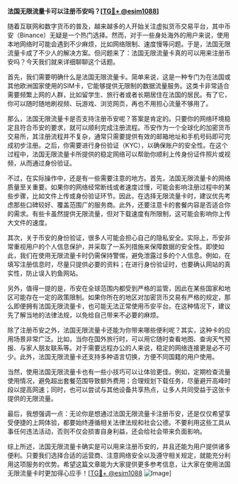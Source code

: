 **法国无限流量卡可以注册币安吗？[[TG💪+ @esim1088](https://t.me/s/esim1088)]**

随着互联网和数字货币的普及，越来越多的人开始关注虚拟货币交易平台，其中币安（Binance）无疑是一个热门选择。然而，对于一些身处海外的用户来说，使用本地网络时可能会遇到不少麻烦，比如网络限制、速度慢等问题。于是，法国无限流量卡成了不少人的解决方案。但问题来了：法国无限流量卡真的可以用来注册币安吗？今天我们就来详细聊聊这个话题。

首先，我们需要明确什么是法国无限流量卡。简单来说，这是一种专门为在法国或其他欧洲国家使用的SIM卡，它能够提供无限制的数据流量服务。这类卡非常适合需要频繁上网的人群，比如留学生、旅行者或者长期居住在法国的居民。有了它，你可以随时随地刷视频、玩游戏、浏览网页，再也不用担心流量不够用了。

那么，法国无限流量卡是否支持注册币安呢？答案是肯定的。只要你的网络环境稳定且符合币安的要求，就可以顺利完成注册流程。币安作为一个全球化的加密货币交易所，其注册流程并不复杂，通常只需要提供有效的邮箱地址和手机号码即可完成初步注册。之后，你需要进行身份验证（KYC），以确保账户的安全性。在这个过程中，法国无限流量卡所提供的稳定网络可以帮助你顺利上传身份证件照片或视频，从而通过身份验证。

不过，在实际操作中，还是有一些需要注意的地方。首先，法国无限流量卡的网络质量至关重要。如果你的网络经常断线或者速度过慢，可能会影响注册过程中的某些步骤，比如文件上传或身份验证环节。因此，在选择无限流量卡时，建议优先考虑那些口碑较好、覆盖范围广的服务商。此外，还要注意卡的套餐内容是否适合你的需求。有些卡虽然提供无限流量，但对下载速度有所限制，这可能会影响你上传大文件的速度。

其次，关于币安的身份验证，很多人可能会担心自己的隐私安全。实际上，币安非常重视用户的个人信息保护，并采取了一系列措施来保障数据的安全性。即使如此，我们在使用无限流量卡时仍需保持警惕，避免泄露过多的个人信息。例如，在填写注册信息时，尽量只提供必要的资料；在进行身份验证时，也要确认网站的真实性，防止误入钓鱼网站。

另外，值得一提的是，币安在全球范围内都受到严格的监管，因此在某些国家和地区可能存在一定的政策限制。如果你所在的地区对加密货币交易有严格的规定，那么即便拥有法国无限流量卡，也可能无法正常使用币安平台。在这种情况下，建议先了解当地的法律法规，以免给自己带来不必要的麻烦。

除了注册币安之外，法国无限流量卡还能为你带来哪些便利呢？其实，这种卡的应用场景非常广泛。比如，当你在国外旅行时，可以用它随时查看地图、查询天气预报、与家人朋友联系等。对于需要远程办公的人来说，稳定的网络连接更是必不可少。此外，法国无限流量卡还支持多种语言切换，方便不同国籍的用户使用。

当然，使用法国无限流量卡也有一些小技巧可以让体验更佳。例如，定期检查流量使用情况，避免超出套餐范围导致额外费用；合理规划下载任务，尽量避开高峰时段以提高网速；同时，也可以尝试与其他设备共享热点，让多人共同受益于这张卡提供的无限流量。

最后，我想强调一点：无论你是想通过法国无限流量卡注册币安，还是仅仅希望享受便捷的上网体验，都要始终遵循相关法律法规和社会公德。不要利用这些工具从事任何违法活动，否则不仅会损害自身利益，还会给社会带来负面影响。

综上所述，法国无限流量卡确实是可以用来注册币安的，并且还能为用户提供诸多便利。只要我们选择合适的运营商、注意网络安全以及遵守相关规定，就能充分利用这项服务的优势。希望这篇文章能为大家提供更多参考信息，让大家在使用法国无限流量卡时更加得心应手！[[TG💪+ @esim1088](https://t.me/s/esim1088) ![Image](https://i.postimg.cc/4NQfJmqS/Snipaste-2025-05-13-00-14-12.png)]